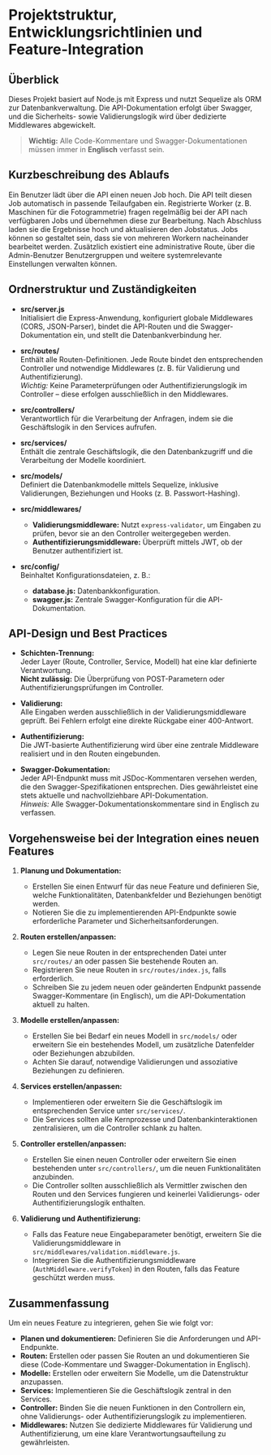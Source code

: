 # Projektstruktur, Entwicklungsrichtlinien und Feature-Integration

## Überblick
Dieses Projekt basiert auf Node.js mit Express und nutzt Sequelize als ORM zur Datenbankverwaltung. Die API-Dokumentation erfolgt über Swagger, und die Sicherheits- sowie Validierungslogik wird über dedizierte Middlewares abgewickelt.

> **Wichtig:** Alle Code-Kommentare und Swagger-Dokumentationen müssen immer in **Englisch** verfasst sein.

## Kurzbeschreibung des Ablaufs
Ein Benutzer lädt über die API einen neuen Job hoch. Die API teilt diesen Job automatisch in passende Teilaufgaben ein. Registrierte Worker (z. B. Maschinen für die Fotogrammetrie) fragen regelmäßig bei der API nach verfügbaren Jobs und übernehmen diese zur Bearbeitung. Nach Abschluss laden sie die Ergebnisse hoch und aktualisieren den Jobstatus. Jobs können so gestaltet sein, dass sie von mehreren Workern nacheinander bearbeitet werden. Zusätzlich existiert eine administrative Route, über die Admin-Benutzer Benutzergruppen und weitere systemrelevante Einstellungen verwalten können.

## Ordnerstruktur und Zuständigkeiten

- **src/server.js**  
  Initialisiert die Express-Anwendung, konfiguriert globale Middlewares (CORS, JSON-Parser), bindet die API-Routen und die Swagger-Dokumentation ein, und stellt die Datenbankverbindung her.

- **src/routes/**  
  Enthält alle Routen-Definitionen. Jede Route bindet den entsprechenden Controller und notwendige Middlewares (z. B. für Validierung und Authentifizierung).  
  _Wichtig:_ Keine Parameterprüfungen oder Authentifizierungslogik im Controller – diese erfolgen ausschließlich in den Middlewares.

- **src/controllers/**  
  Verantwortlich für die Verarbeitung der Anfragen, indem sie die Geschäftslogik in den Services aufrufen.

- **src/services/**  
  Enthält die zentrale Geschäftslogik, die den Datenbankzugriff und die Verarbeitung der Modelle koordiniert.

- **src/models/**  
  Definiert die Datenbankmodelle mittels Sequelize, inklusive Validierungen, Beziehungen und Hooks (z. B. Passwort-Hashing).

- **src/middlewares/**  
  - **Validierungsmiddleware:** Nutzt `express-validator`, um Eingaben zu prüfen, bevor sie an den Controller weitergegeben werden.
  - **Authentifizierungsmiddleware:** Überprüft mittels JWT, ob der Benutzer authentifiziert ist.

- **src/config/**  
  Beinhaltet Konfigurationsdateien, z. B.:
  - **database.js:** Datenbankkonfiguration.
  - **swagger.js:** Zentrale Swagger-Konfiguration für die API-Dokumentation.

## API-Design und Best Practices

- **Schichten-Trennung:**  
  Jeder Layer (Route, Controller, Service, Modell) hat eine klar definierte Verantwortung.  
  **Nicht zulässig:** Die Überprüfung von POST-Parametern oder Authentifizierungsprüfungen im Controller.

- **Validierung:**  
  Alle Eingaben werden ausschließlich in der Validierungsmiddleware geprüft. Bei Fehlern erfolgt eine direkte Rückgabe einer 400-Antwort.

- **Authentifizierung:**  
  Die JWT-basierte Authentifizierung wird über eine zentrale Middleware realisiert und in den Routen eingebunden.

- **Swagger-Dokumentation:**  
  Jeder API-Endpunkt muss mit JSDoc-Kommentaren versehen werden, die den Swagger-Spezifikationen entsprechen. Dies gewährleistet eine stets aktuelle und nachvollziehbare API-Dokumentation.  
  _Hinweis:_ Alle Swagger-Dokumentationskommentare sind in Englisch zu verfassen.

## Vorgehensweise bei der Integration eines neuen Features

1. **Planung und Dokumentation:**  
   - Erstellen Sie einen Entwurf für das neue Feature und definieren Sie, welche Funktionalitäten, Datenbankfelder und Beziehungen benötigt werden.
   - Notieren Sie die zu implementierenden API-Endpunkte sowie erforderliche Parameter und Sicherheitsanforderungen.

2. **Routen erstellen/anpassen:**  
   - Legen Sie neue Routen in der entsprechenden Datei unter `src/routes/` an oder passen Sie bestehende Routen an.
   - Registrieren Sie neue Routen in `src/routes/index.js`, falls erforderlich.
   - Schreiben Sie zu jedem neuen oder geänderten Endpunkt passende Swagger-Kommentare (in Englisch), um die API-Dokumentation aktuell zu halten.

3. **Modelle erstellen/anpassen:**  
   - Erstellen Sie bei Bedarf ein neues Modell in `src/models/` oder erweitern Sie ein bestehendes Modell, um zusätzliche Datenfelder oder Beziehungen abzubilden.
   - Achten Sie darauf, notwendige Validierungen und assoziative Beziehungen zu definieren.

4. **Services erstellen/anpassen:**  
   - Implementieren oder erweitern Sie die Geschäftslogik im entsprechenden Service unter `src/services/`.  
   - Die Services sollten alle Kernprozesse und Datenbankinteraktionen zentralisieren, um die Controller schlank zu halten.

5. **Controller erstellen/anpassen:**  
   - Erstellen Sie einen neuen Controller oder erweitern Sie einen bestehenden unter `src/controllers/`, um die neuen Funktionalitäten anzubinden.
   - Die Controller sollten ausschließlich als Vermittler zwischen den Routen und den Services fungieren und keinerlei Validierungs- oder Authentifizierungslogik enthalten.

6. **Validierung und Authentifizierung:**  
   - Falls das Feature neue Eingabeparameter benötigt, erweitern Sie die Validierungsmiddleware in `src/middlewares/validation.middleware.js`.
   - Integrieren Sie die Authentifizierungsmiddleware (`AuthMiddleware.verifyToken`) in den Routen, falls das Feature geschützt werden muss.

## Zusammenfassung
Um ein neues Feature zu integrieren, gehen Sie wie folgt vor:
- **Planen und dokumentieren:** Definieren Sie die Anforderungen und API-Endpunkte.
- **Routen:** Erstellen oder passen Sie Routen an und dokumentieren Sie diese (Code-Kommentare und Swagger-Dokumentation in Englisch).
- **Modelle:** Erstellen oder erweitern Sie Modelle, um die Datenstruktur anzupassen.
- **Services:** Implementieren Sie die Geschäftslogik zentral in den Services.
- **Controller:** Binden Sie die neuen Funktionen in den Controllern ein, ohne Validierungs- oder Authentifizierungslogik zu implementieren.
- **Middlewares:** Nutzen Sie dedizierte Middlewares für Validierung und Authentifizierung, um eine klare Verantwortungsaufteilung zu gewährleisten.
